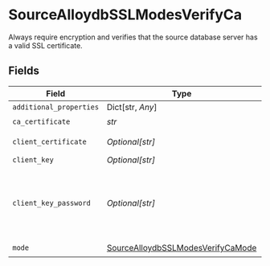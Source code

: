# SourceAlloydbSSLModesVerifyCa

Always require encryption and verifies that the source database server has a valid SSL certificate.


## Fields

| Field                                                                                         | Type                                                                                          | Required                                                                                      | Description                                                                                   |
| --------------------------------------------------------------------------------------------- | --------------------------------------------------------------------------------------------- | --------------------------------------------------------------------------------------------- | --------------------------------------------------------------------------------------------- |
| `additional_properties`                                                                       | Dict[str, *Any*]                                                                              | :heavy_minus_sign:                                                                            | N/A                                                                                           |
| `ca_certificate`                                                                              | *str*                                                                                         | :heavy_check_mark:                                                                            | CA certificate                                                                                |
| `client_certificate`                                                                          | *Optional[str]*                                                                               | :heavy_minus_sign:                                                                            | Client certificate                                                                            |
| `client_key`                                                                                  | *Optional[str]*                                                                               | :heavy_minus_sign:                                                                            | Client key                                                                                    |
| `client_key_password`                                                                         | *Optional[str]*                                                                               | :heavy_minus_sign:                                                                            | Password for keystorage. If you do not add it - the password will be generated automatically. |
| `mode`                                                                                        | [SourceAlloydbSSLModesVerifyCaMode](../../models/shared/sourcealloydbsslmodesverifycamode.md) | :heavy_check_mark:                                                                            | N/A                                                                                           |